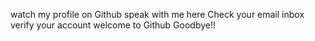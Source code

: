 watch my profile on Github speak with me here
Check your email inbox
verify your account 
welcome to Github
Goodbye!!
